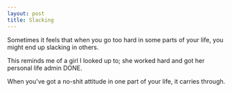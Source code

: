 ```yaml
---
layout: post
title: Slacking
---
```


Sometimes it feels that when you go too hard in some parts of your life, you might end up slacking in others.

This reminds me of a girl I looked up to; she worked hard and got her personal life admin DONE.

When you've got a no-shit attitude in one part of your life, it carries through.
